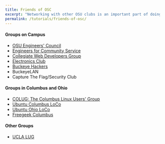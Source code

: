 ```yaml
---
title: Friends of OSC
excerpt: "Networking with other OSU clubs is an important part of doing our due diligence for serving our club members."
permalink: /tutorials/friends-of-osc/
---
```

#### Groups on Campus

- [OSU Engineers' Council](http://ec.osu.edu/)
- [Engineers for Community Service](http://studentorg.eng.ohio-state.edu/ecos/)
- [Collegiate Web Developers Group](http://cwdg.io/)
- [Electronics Club](http://electronicsclub.osu.edu/)
- [Buckeye Hackers](http://hackers.org.ohio-state.edu/)
- BuckeyeLAN
- Capture The Flag/Security Club

#### Groups in Columbus and Ohio

- [COLUG: The Columbus Linux Users' Group](http://www.colug.net)
- [Ubuntu Columbus LoCo](https://wiki.ubuntu.com/ColumbusTeam)
- [Ubuntu Ohio LoCo](http://ohio.ubuntu-us.org/)
- [Freegeek Columbus](http://freegeekcolumbus.org/)

#### Other Groups

- [UCLA LUG](http://linux.ucla.edu/)
